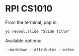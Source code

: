 
# RPI CS1010

From the terminal, pop in:

  ```yo reveal:slide "Slide Title"```

Available options:

 ```--markdown --attributes --notes```
